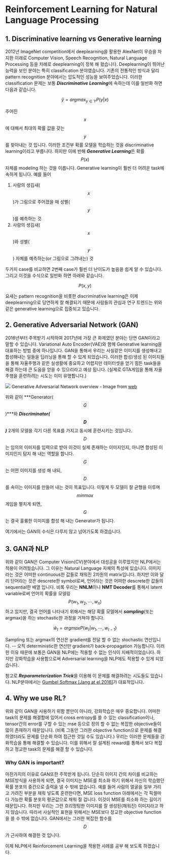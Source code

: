 # Reinforcement Learning for Natural Language Processing

## 1. Discriminative learning vs Generative learning

2012년 ImageNet competition에서 deeplearning을 활용한 AlexNet이 우승을 차지한 이래로 Computer Vision, Speech Recognition, Natural Language Processing 등을 차례로 deeplearning이 정복 해 왔습니다. Deeplearning이 뛰어난 능력을 보인 분야는 특히 classification 분야였습니다. 기존의 전통적인 방식과 달리 pattern recognition 분야에서는 압도적인 성능을 보여주었습니다. 이러한 classification 문제는 보통 ***Discriminative Learning***에 속하는데 이를 일반화 하면 다음과 같습니다.

$$
\hat{y} = argmax_{y \in Y} P(y|x)
$$

주어진 $$x$$에 대해서 최대의 확률 값을 갖는 $$y$$를 찾아내는 것 입니다. 이러한 조건부 확률 모델을 학습하는 것을 discriminative learning이라고 부릅니다. 하지만 이에 반해 ***Generative Learning***은 확률 $$ P(x) $$ 자체를 modeling 하는 것을 이릅니다. Generative learning이 훨씬 더 어려운 task에 속하게 됩니다. 예를 들어 

1. 사람의 생김새($$x$$)가 그림으로 주어졌을 때 성별($$y$$)를 예측하는 것
1. 사람의 생김새($$x$$)와 성별($$y$$) 자체를 예측하는(or 그림으로 그려내는) 것

두가지 case를 비교하면 2번째 case가 훨씬 더 난이도가 높음을 쉽게 알 수 있습니다. 그리고 이것을 수식으로 일반화 하면 아래와 같습니다.

$$
P(x, y)
$$

요새는 pattern recognition을 비롯한 discriminative learning은 이제 deeplearning으로 당연하게 잘 해결되기 때문에 사람들의 관심과 연구 트렌드는 위와 같은 generative learning으로 집중되고 있습니다.

## 2. Generative Adversarial Network (GAN)

2016년부터 주목받기 시작하여 2017년에 가장 큰 화제였던 분야는 단연 GAN이라고 말할 수 있습니다. Variational Auto Encoder(VAE)와 함께 Generative learning을 대표하는 방법 중에 하나입니다. GAN을 통해서 우리는 사실같은 이미지를 생성해내고 합성해내는 일들을 딥러닝을 통해 할 수 있게 되었습니다. 이러한 합성/생성 된 이미지들을 통해 자율주행과 같은 실생활에 중요하고 어렵지만 데이터셋을 얻기 힘든 task들을 해결 하는데 큰 도움을 얻을 수 있으리라고 예상 됩니다. (실제로 GTA게임을 통해 자율주행을 훈련하려는 시도는 이미 유명합니다.)

![](https://sthalles.github.io/assets/dcgan/GANs.png)
Generative Adversarial Network overview - Image from [web](https://sthalles.github.io/intro-to-gans/)

위와 같이 ***Generator($$G$$)***와 ***Discriminator($$D$$)*** 2개의 모델을 각기 다른 목표를 가지고 동시에 훈련시키는 것입니다. $$D$$는 임의의 이미지를 입력으로 받아 이것이 실제 존재하는 이미지인지, 아니면 합성된 이미지인지 탐지 해 내는 역할을 합니다. $$G$$는 어떤 이미지를 생성 해 내되, $$D$$를 속이는 이미지를 만들어 내는 것이 목표입니다. 이렇게 두 모델이 잘 균형을 이루며 $$ minmax $$ 게임을 펼치게 되면, $$G$$는 결국 훌륭한 이미지를 합성 해 내는 Generator가 됩니다.

여기에서는 GAN의 수식은 다루지 않고 넘어가도록 하겠습니다.

## 3. GAN과 NLP

위와 같이 GAN은 Computer Vision(CV)분야에서 대성공을 이루었지만 NLP에서는 적용이 어려웠습니다. 그 이유는 Natural Language 자체의 특성에 있습니다. 이미지라는 것은 어떠한 continuous한 값들로 채워진 2차원의 matrix입니다. 하지만 이와 달리 단어라는 것은 descrete한 symbol로써, 언어라는 것은 어떠한 descrete한 값들의 sequential한 배열 입니다. 비록 우리는 **NNLM**이나 **NMT Decoder**를 통해서 latent variable로써 언어의 확률을 모델링 $$ P(w_1,w_2,\cdots,w_n)$$ 하고 있지만, 결국 언어를 나타내기 위해서는 해당 확률 모델에서 ***sampling***(또는 argmax)을 하는 stochastic한 과정을 거쳐야 합니다.

$$
\hat{w}_t = argmax P(w_t|w_1,\cdots,w_{t-1})
$$

Sampling 또는 argmax의 연산은 gradient를 전달 할 수 없는 stochastic 연산입니다. -- 오직 deterministic한 연산만 gradient가 back-propagation 가능합니다. 이러한 이유 때문에 보통은 GAN을 NLP에는 적용할 수 없는 인식이 지배적이었습니다. 하지만 강화학습을 사용함으로써 Adversarial learning을 NLP에도 적용할 수 있게 되었습니다.

참고로 ***Reparameterization Trick***을 이용해 이 문제를 해결하려는 시도들도 있습니다. NLP분야에서는 [Gumbel Softmax [Jang at el.2016]](https://arxiv.org/pdf/1611.01144.pdf)가 대표적입니다.

## 4. Why we use RL?

위와 같이 GAN을 사용하기 위함 뿐만이 아니라, 강화학습은 매우 중요합니다. 어떠한 task의 문제를 해결함에 있어서 cross entropy를 쓸 수 있는 classification이나, tensor간의 error를 구할 수 있는 mse 등으로 정의 할 수 없는 복잡한 objective들이 많이 존재하기 때문입니다. (비록 그동안 그러한 objective function으로 문제를 해결하였더라도 문제를 단순화 하여 접근한 것일 수도 있습니다.) 우리는 이러한 문제들을 강화학습을 통해 해결할 수 있습니다. 이를 위해서 잘 설계된 reward를 통해서 보다 복잡하고 정교한 task의 문제를 해결 할 수 있습니다.

### Why GAN is important?

마찬가지의 이유로 GAN또한 주목받게 됩니다. 단순히 이미지 간의 차이를 비교하는 MSE방식을 사용하게 되면, 결국 이미지는 MSE를 최소화 하기 위해서 자신의 학습했던 확률 분포의 중간으로 출력을 낼 수 밖에 없습니다. 예를 들어 사람의 얼굴을 일부 가리고 가려진 부분을 채워 넣도록 훈련한다면, MSE loss function 아래에서는 각 픽셀마다 가능한 확률 분포의 평균값으로 채워 질 겁니다. 이것이 MSE를 최소화 하는 길이기 때문입니다. 하지만 우리는 그런 흐리멍텅한 이미지를 잘 생성된(채워진) 이미지라고 하지 않습니다. 따라서 사실적인 표현을 위해서는 MSE보다 정교한 objective function을 쓸 수 밖에 없습니다. GAN에서는 그러한 복잡한 함수를 $$D$$가 근사하여 해결한 것 입니다.

이제 NLP에서 Reinforcement Learning을 적용한 사례를 공부 해 보도록 하겠습니다.